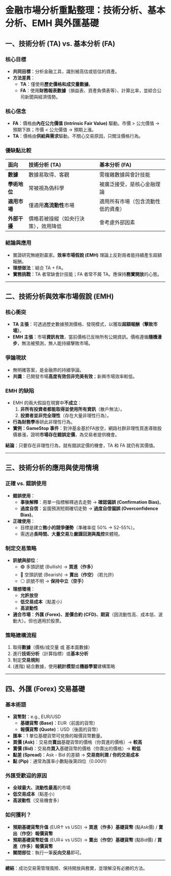 # 金融市場分析重點整理：技術分析、基本分析、EMH 與外匯基礎

## 一、技術分析 (TA) vs. 基本分析 (FA)

### 核心目標
- **共同目標**：分析金融工具，識別被高估或低估的資產。
- **方法差異**：
  - **TA**：僅使用**歷史價格和成交量數據**。
  - **FA**：使用**財務報表數據**（損益表、資產負債表等）、計算比率，並綜合公司新聞與經濟情勢。

### 核心信念
- **FA**：價格由**內在公允價值 (Intrinsic Fair Value)** 驅動。市價 > 公允價值 → 預期下跌；市價 < 公允價值 → 預期上漲。
- **TA**：價格由**供給與需求**驅動。不關心交易原因，只關注價格行為。

### 優缺點比較
| 面向 | 技術分析 (TA) | 基本分析 (FA) |
| :--- | :--- | :--- |
| **數據** | 數據易取得、客觀 | 需複雜數據與會計技能 |
| **學術地位** | 常被視為偽科學 | 被廣泛接受，是核心金融理論 |
| **適用市場** | 僅適用**高流動性**市場 | 適用所有市場（包含流動性低的資產） |
| **外部干擾** | 價格若被操縱（如央行決策），效用降低 | 會考慮外部因素 |

### 結論與應用
- 實證研究無絕對贏家。**效率市場假說 (EMH)** 理論上反對兩者能持續產生超額報酬。
- **理想做法**：結合 TA + FA。
- **實務挑戰**：TA 者常缺會計技能；FA 者常不屑 TA。應保持**務實開放**的心態。

---

## 二、技術分析與效率市場假說 (EMH)

### 核心衝突
- **TA 主張**：可透過歷史數據預測價格、發現模式，以獲取**超額報酬（擊敗市場）**。
- **EMH 主張**：市場**資訊有效**，當前價格已反映所有公開資訊。價格遵循**隨機漫步**，無法被預測，無人能持續擊敗市場。

### 爭論現狀
- 無明確答案，是金融界的持續爭論。
- **共識**：已開發市場**高度有效但非完美有效**；新興市場效率較低。

### EMH 的缺陷
- EMH 的兩大假設在現實中**不成立**：
  1.  **非所有投資者都能取得並使用所有資訊**（散戶無法）。
  2.  **投資者並非完全理性**（存在大量非理性行為）。
- **行為財務學**專研此非理性行為。
- **實例：GameStop 事件**：對沖基金基於FA放空，網路社群非理性買進導致股價暴漲，證明**市場存在錯誤定價**，為交易者提供機會。

**結論**：只要存在非理性行為，就有錯誤定價的機會，TA 和 FA 就仍有其價值。

---

## 三、技術分析的應用與使用情境

### 正確 vs. 錯誤使用
- **錯誤使用**：
  - **事後解釋**：用單一指標解釋過去走勢 → **確認偏誤 (Confirmation Bias)**。
  - **過度自信**：妄圖預測短期確切走勢 → **過度自信偏誤 (Overconfidence Bias)**。
- **正確使用**：
  - 目標是建立**微小的競爭優勢**（準確率從 50% → 52-55%）。
  - 需透過**長時間、大量交易**及**嚴謹回測與風控**來體現。

### 制定交易策略
- **訊號與部位**：
  - 🟢 多頭訊號 (Bullish) → **買進（作多）**
  - 🔴 空頭訊號 (Bearish) → **賣出（作空）** (若允許)
  - ⚪️ 訊號不明 → **保持中立（空手）**
- **理想環境**：
  - **允許放空**
  - **低交易成本**（點差小）
  - **高波動性**
- **適合市場**：**外匯 (Forex)、差價合約 (CFD)、期貨**（因流動性高、成本低、波動大）。但也適用於股票。

### 策略建構流程
1.  取得**數據**（價格/成交量 或 基本面數據）
2.  進行**技術分析**（計算指標）或**基本分析**
3.  制定**交易規則**
4.  (進階) 結合數據，使用**統計模型**或**機器學習**建構策略

---

## 四、外匯 (Forex) 交易基礎

### 基本術語
- **貨幣對**：e.g., EUR/USD
  - **基礎貨幣 (Base)**：EUR（前面的貨幣）
  - **報價貨幣 (Quote)**：USD（後面的貨幣）
- **匯率**：1 單位基礎貨幣可兌換的報價貨幣數量。
- **買價 (Ask)**：交易商**賣出**基礎貨幣的價格（你買進的價格）→ **較高**
- **賣價 (Bid)**：交易商**買入**基礎貨幣的價格（你賣出的價格）→ **較低**
- **點差 (Spread)**：Ask - Bid 的差額 → **交易商利潤 / 你的交易成本**
- **點 (Pip)**：通常為匯率小數點後第四位（0.0001）

### 外匯受歡迎的原因
- **全球最大、流動性最高**的市場
- **低交易成本**（點差小）
- **高波動性**（交易機會多）

### 如何獲利？
- **預期基礎貨幣升值** (EUR↑ vs USD) → **買進（作多）基礎貨幣** (點Ask價) / **賣出（作空）報價貨幣**
- **預期基礎貨幣貶值** (EUR↓ vs USD) → **賣出（作空）基礎貨幣** (點Bid價) / **買進（作多）報價貨幣**
- **關閉部位**：執行一筆**反向交易**即可。

---
**總結**：成功交易需管理風險、保持開放與務實，並理解沒有必勝的方法。